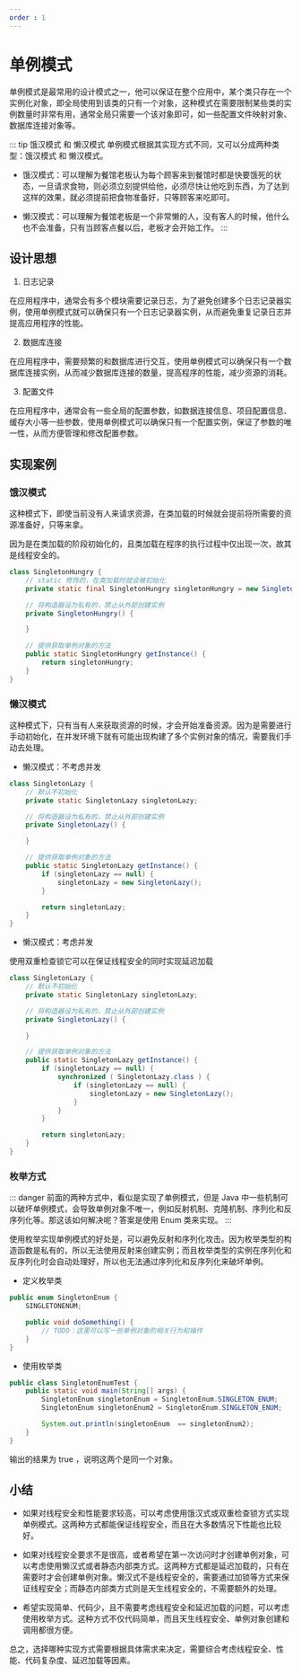 ```yaml
---
order : 1
---
```


# 单例模式

单例模式是最常用的设计模式之一，他可以保证在整个应用中，某个类只存在一个实例化对象，即全局使用到该类的只有一个对象，这种模式在需要限制某些类的实例数量时非常有用，通常全局只需要一个该对象即可，如一些配置文件映射对象、数据库连接对象等。


::: tip 饿汉模式 和 懒汉模式
单例模式根据其实现方式不同，又可以分成两种类型：饿汉模式 和 懒汉模式。

- 饿汉模式：可以理解为餐馆老板认为每个顾客来到餐馆时都是快要饿死的状态，一旦请求食物，则必须立刻提供给他，必须尽快让他吃到东西，为了达到这样的效果，就必须提前把食物准备好，只等顾客来吃即可。

- 懒汉模式：可以理解为餐馆老板是一个非常懒的人，没有客人的时候，他什么也不会准备，只有当顾客点餐以后，老板才会开始工作。
:::

## 设计思想

1. 日志记录

在应用程序中，通常会有多个模块需要记录日志，为了避免创建多个日志记录器实例，使用单例模式就可以确保只有一个日志记录器实例，从而避免重复记录日志并提高应用程序的性能。

2. 数据库连接

在应用程序中，需要频繁的和数据库进行交互，使用单例模式可以确保只有一个数据库连接实例，从而减少数据库连接的数量，提高程序的性能，减少资源的消耗。

3. 配置文件

在应用程序中，通常会有一些全局的配置参数，如数据连接信息、项目配置信息、缓存大小等一些参数，使用单例模式可以确保只有一个配置实例，保证了参数的唯一性，从而方便管理和修改配置参数。

## 实现案例

### 饿汉模式

这种模式下，即使当前没有人来请求资源，在类加载的时候就会提前将所需要的资源准备好，只等来拿。

因为是在类加载的阶段初始化的，且类加载在程序的执行过程中仅出现一次，故其是线程安全的。

```java
class SingletonHungry {
    // static 修饰的，在类加载时就会被初始化
    private static final SingletonHungry singletonHungry = new SingletonHungry();

    // 将构造器设为私有的，禁止从外部创建实例
    private SingletonHungry() {

    }

    // 提供获取单例对象的方法
    public static SingletonHungry getInstance() {
        return singletonHungry;
    }
}
```

### 懒汉模式

这种模式下，只有当有人来获取资源的时候，才会开始准备资源。因为是需要进行手动初始化，在并发环境下就有可能出现构建了多个实例对象的情况，需要我们手动去处理。

- 懒汉模式：不考虑并发

```java
class SingletonLazy {
    // 默认不初始化
    private static SingletonLazy singletonLazy;

    // 将构造器设为私有的，禁止从外部创建实例
    private SingletonLazy() {

    }

    // 提供获取单例对象的方法
    public static SingletonLazy getInstance() {
        if (singletonLazy == null) {
            singletonLazy = new SingletonLazy();
        }

        return singletonLazy;
    }
}
```

- 懒汉模式：考虑并发

使用双重检查锁它可以在保证线程安全的同时实现延迟加载

```java
class SingletonLazy {
    // 默认不初始化
    private static SingletonLazy singletonLazy;

    // 将构造器设为私有的，禁止从外部创建实例
    private SingletonLazy() {

    }

    // 提供获取单例对象的方法
    public static SingletonLazy getInstance() {
        if (singletonLazy == null) {
            synchronized ( SingletonLazy.class ) {
                if (singletonLazy == null) {
                    singletonLazy = new SingletonLazy();
                }
            }
        }

        return singletonLazy;
    }
}
```

### 枚举方式

::: danger 
前面的两种方式中，看似是实现了单例模式，但是 Java 中一些机制可以破坏单例模式，会导致单例对象不唯一，例如反射机制、克隆机制、序列化和反序列化等。那这该如何解决呢？答案是使用 Enum 类来实现。
:::

使用枚举实现单例模式的好处是，可以避免反射和序列化攻击。因为枚举类型的构造函数是私有的，所以无法使用反射来创建实例；而且枚举类型的实例在序列化和反序列化时会自动处理好，所以也无法通过序列化和反序列化来破坏单例。

- 定义枚举类

```java
public enum SingletonEnum {
    SINGLETONENUM;

    public void doSomething() {
        // TODO：这里可以写一些单例对象的相关行为和操作
    }
}
```
- 使用枚举类

```java
public class SingletonEnumTest {
    public static void main(String[] args) {
        SingletonEnum singletonEnum = SingletonEnum.SINGLETON_ENUM;
        SingletonEnum singletonEnum2 = SingletonEnum.SINGLETON_ENUM;

        System.out.println(singletonEnum  == singletonEnum2);
    }
}
```

输出的结果为 true ，说明这两个是同一个对象。

## 小结

- 如果对线程安全和性能要求较高，可以考虑使用饿汉式或双重检查锁方式实现单例模式。这两种方式都能保证线程安全，而且在大多数情况下性能也比较好。


- 如果对线程安全要求不是很高，或者希望在第一次访问时才创建单例对象，可以考虑使用懒汉式或者静态内部类方式。这两种方式都是延迟加载的，只有在需要时才会创建单例对象。懒汉式不是线程安全的，需要通过加锁等方式来保证线程安全；而静态内部类方式则是天生线程安全的，不需要额外的处理。


- 希望实现简单、代码少，且不需要考虑线程安全和延迟加载的问题，可以考虑使用枚举方式。这种方式不仅代码简单，而且天生线程安全、单例对象创建和调用都很方便。


总之，选择哪种实现方式需要根据具体需求来决定，需要综合考虑线程安全、性能、代码复杂度、延迟加载等因素。